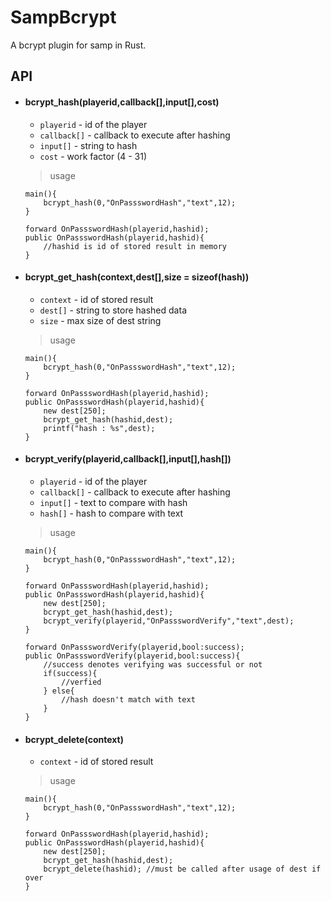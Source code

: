 # SampBcrypt
A bcrypt plugin for samp in Rust.

## API 
* #### bcrypt_hash(playerid,callback[],input[],cost)
	* `playerid` - id of the player
	* `callback[]` - callback to execute after hashing
	* `input[]` - string to hash
	* `cost` - work factor (4 - 31)
	>usage
	```Pawn
	main(){
		bcrypt_hash(0,"OnPassswordHash","text",12);
	}

	forward OnPassswordHash(playerid,hashid);
	public OnPassswordHash(playerid,hashid){
		//hashid is id of stored result in memory
	}
	```
*  #### bcrypt_get_hash(context,dest[],size = sizeof(hash))
	* `context` - id of stored result
	* `dest[]` - string to store hashed data
	* `size` - max size of dest string
	>usage
	```Pawn
	main(){
		bcrypt_hash(0,"OnPassswordHash","text",12);
	}

	forward OnPassswordHash(playerid,hashid);
	public OnPassswordHash(playerid,hashid){
		new dest[250];
		bcrypt_get_hash(hashid,dest);
		printf("hash : %s",dest);
	}
	```
* #### bcrypt_verify(playerid,callback[],input[],hash[])
	* `playerid` - id of the player
	* `callback[]` - callback to execute after hashing
	* `input[]` - text to compare with hash
	* `hash[]` - hash to compare with text
	>usage
	```Pawn
	main(){
		bcrypt_hash(0,"OnPassswordHash","text",12);
	}

	forward OnPassswordHash(playerid,hashid);
	public OnPassswordHash(playerid,hashid){
		new dest[250];
		bcrypt_get_hash(hashid,dest);
		bcrypt_verify(playerid,"OnPassswordVerify","text",dest);
	}

	forward OnPassswordVerify(playerid,bool:success);
	public OnPassswordVerify(playerid,bool:success){
		//success denotes verifying was successful or not
		if(success){
			//verfied
		} else{
			//hash doesn't match with text
		}
	}
	```
* #### bcrypt_delete(context)
	* `context` - id of stored result
	>usage
	```Pawn
	main(){
		bcrypt_hash(0,"OnPassswordHash","text",12);
	}

	forward OnPassswordHash(playerid,hashid);
	public OnPassswordHash(playerid,hashid){
		new dest[250];
		bcrypt_get_hash(hashid,dest);
		bcrypt_delete(hashid); //must be called after usage of dest if over
	}
	```